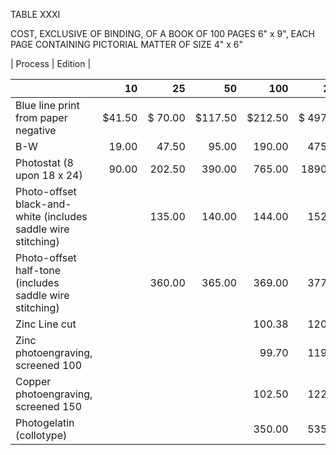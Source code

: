 TABLE XXXI 

COST, EXCLUSIVE OF BINDING, OF A BOOK OF 100 PAGES 6" x 9", EACH 
PAGE CONTAINING PICTORIAL MATTER OF SIZE 4" x 6" 

| Process | Edition |

| | 10 | 25 | 50 | 100 | 250 | 500 | 1000 | 
|---|---:|---:|---:|---:|---:|---:|---:|
| Blue line print from paper negative | $41.50 | $&nbsp;70.00 | $117.50 | $212.50 | $&nbsp;497.50 | $&nbsp;972.50 | $1922.50 | 
| B-W | 19.00 | 47.50 | 95.00 | 190.00 | 475.00 | 950.00 | 1900.00 | 
| Photostat (8 upon 18 x 24) | 90.00 | 202.50 | 390.00 | 765.00 | 1890.00 | 3765.00 | 7515.00 | 
| Photo-offset black-and-white (includes saddle wire stitching) | | 135.00 | 140.00 | 144.00 | 152.00 | 167.00 | 193.00 | 
| Photo-offset half-tone (includes saddle wire stitching) | | 360.00 | 365.00 | 369.00 | 377.00 | 392.00 | 418.00 |
| Zinc Line cut | | | | 100.38 | 120.38 | 147.88 | 205.38 | 
| Zinc photoengraving, screened 100 | | | | 99.70 |119.70 | 147.20 | 204.70 | 
| Copper photoengraving, screened 150 | | | | 102.50 | 122.50 | 150.00 | 207.50 | 
| Photogelatin (collotype) | | | | 350.00 | 535.00 | 780.00 | 1150.00 | 
